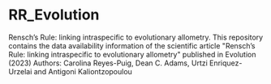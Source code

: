 # RR_Evolution
Rensch’s Rule: linking intraspecific to evolutionary allometry.
This repository contains the data availability information of the scientific article "Rensch’s Rule: linking intraspecific to evolutionary allometry" published in Evolution (2023)
Authors: Carolina Reyes-Puig, Dean C. Adams, Urtzi Enriquez-Urzelai and Antigoni Kaliontzopoulou
